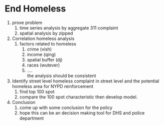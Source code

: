 # End Homeless
1. prove problem
	1. time series analysis by aggregate 311 complaint
	2. spatial analysis by zipped
2. Correlation homeless analysis
	1. factors related to homeless
		1. crime (vish) 
		2. income (qing)
		3. spatial buffer (dj)
		4. races (wutever)
		5. ….	
	the analysis should be consistent
3. Identify street level homeless complaint in street level and the potential homeless area for NYPD reinforcement
	1. find top 100 spot 
	2. compare the 100 spot characteristic then develop model. 
4. Conclusion
	1. come up with some conclusion for the policy 
	2. hope this can be an decision making tool for DHS and police department
